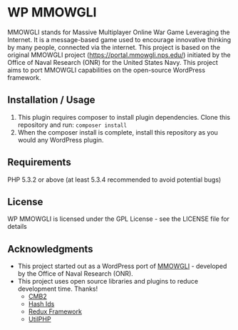 WP MMOWGLI
========================================

MMOWGLI stands for Massive Multiplayer Online War Game Leveraging the Internet. It is a message-based game used to encourage innovative thinking by many people, connected via the internet. This project is based on the original MMOWGLI project (https://portal.mmowgli.nps.edu/) initiated by the Office of Naval Research (ONR) for the United States Navy. This project aims to port MMOWGLI capabilities on the open-source WordPress framework.

Installation / Usage
--------------------

1. This plugin requires composer to install plugin dependencies. Clone this repository and run: `composer install`
2. When the composer install is complete, install this repository as you would any WordPress plugin.

Requirements
------------

PHP 5.3.2 or above (at least 5.3.4 recommended to avoid potential bugs)

License
-------

WP MMOWGLI is licensed under the GPL License - see the LICENSE file for details

Acknowledgments
---------------

- This project started out as a WordPress port of [MMOWGLI](https://portal.mmowgli.nps.edu/) - developed by the Office of Naval Research (ONR).
- This project uses open source libraries and plugins to reduce development time. Thanks!
    -   [CMB2](https://github.com/WebDevStudios/CMB2)
    -   [Hash Ids](https://github.com/ivanakimov/hashids.php)
    -   [Redux Framework](https://github.com/reduxframework/redux-framework)
    -   [UtilPHP](https://github.com/brandonwamboldt/utilphp)
